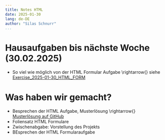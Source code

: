 ```yaml
---
title: Notes HTML
date: 2025-01-30
lang: de-DE
author: "Silas Schnurr"
...
```


# Hausaufgaben bis nächste Woche (30.02.2025)

- So viel wie möglich von der HTML Formular Aufgabe \rightarrow{} siehe [Exercise_2025-01-30_HTML_FORM](https://github.com/DHBW-KA-Webengineering/Lecture_Webengineering/blob/2025/Material/Notes/Exercises/Exercise_2025-01-30_HTML_FORM.md)

# Was haben wir gemacht?

- Besprechen der HTML Aufgabe, Musterlösung \rightarrow{} [Musterlösung auf GitHub](https://github.com/DHBW-KA-Webengineering/Lecture_Code/tree/2025/02_HTML)
- Foliensatz HTML Formulare
- Zwischenabgabe: Vorstellung des Projekts
- BEsprechen der HTML Formularaufgabe
